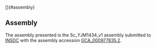 []{#assembly}

Assembly
--------

The assembly presented is the Sc\_YJM1434\_v1 assembly submitted to
[INSDC](http://www.insdc.org) with the assembly accession
[GCA\_000977835.2](http://www.ebi.ac.uk/ena/data/view/GCA_000977835.2).
